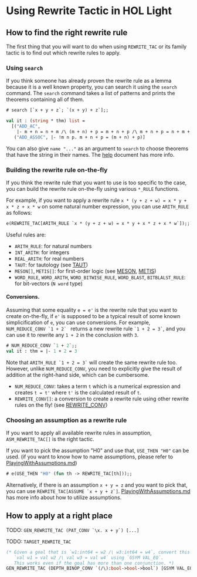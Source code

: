 # Using Rewrite Tactic in HOL Light

## How to find the right rewrite rule

The first thing that you will want to do when using `REWRITE_TAC` or its family tactic is
to find out which rewrite rules to apply.

### Using `search`

If you think someone has already proven the rewrite rule as a lemma because it is a well
known property, you can search it using the `search` command.
The `search` command takes a list of patterns and prints the theorems containing
all of them.

```ocaml
# search [`x + y + z`; `(x + y) + z`];;

val it : (string * thm) list =
  [("ADD_AC",
    |- m + n = n + m /\ (m + n) + p = m + n + p /\ m + n + p = n + m + p);
   ("ADD_ASSOC", |- !m n p. m + n + p = (m + n) + p)]
```

You can also give `name "..."` as an argument to `search` to choose theorems that
have the string in their names. The [help](https://www.cl.cam.ac.uk/~jrh13/hol-light/HTML/search.html)
document has more info.

### Building the rewrite rule on-the-fly

If you think the rewrite rule that you want to use is too specific to the case,
you can build the rewrite rule on-the-fly using various `*_RULE` functions.

For example, if you want to apply a rewrite rule `x * (y + z + w) = x * y + x * z + x * w` on
some natural number expression,
you can use `ARITH_RULE` as follows:

```ocaml
e(REWRITE_TAC[ARITH_RULE `x * (y + z + w) = x * y + x * z + x * w`]);;
```

Useful rules are:
- `ARITH_RULE`: for natural numbers
- `INT_ARITH`: for integers
- `REAL_ARITH`: for real numbers
- `TAUT`: for tautology (see [TAUT](https://www.cl.cam.ac.uk/~jrh13/hol-light/HTML/TAUT.html))
- `MESON[]`, `METIS[]`: for first-order logic (see [MESON](https://www.cl.cam.ac.uk/~jrh13/hol-light/HTML/MESON.html),
[METIS](https://www.cl.cam.ac.uk/~jrh13/hol-light/HTML/METIS.html)) 
- `WORD_RULE`, `WORD_ARITH`, `WORD_BITWISE_RULE`, `WORD_BLAST`, `BITBLALST_RULE`: for bit-vectors (`N word` type)

#### Conversions.

Assuming that some equality `e = e'` is the rewrite rule that you want to create on-the-fly,
if `e'` is supposed to be a typical result of some known simplicification of `e`, you can use conversions.
For example, ``NUM_REDUCE_CONV `1 + 2` `` returns a new rewrite rule `` `1 + 2 = 3` ``, and you can use it
to rewrite any `1 + 2` in the conclusion with `3`.

```ocaml
# NUM_REDUCE_CONV `1 + 2`;;
val it : thm = |- 1 + 2 = 3
```

Note that `` ARITH_RULE `1 + 2 = 3` `` will create the same rewrite rule too.
However, unlike `NUM_REDUCE_CONV`, you need to explicitly give the result of addition at the right-hand side,
which can be cumbersome.

- `NUM_REDUCE_CONV`: takes a term `t` which is a numerical expression and creates `t = t'` where `t'` is the
calculated result of `t`.
- `REWRITE_CONV[]`: a conversion to create a rewrite rule using other rewrite rules on the fly! (see [REWRITE_CONV](https://www.cl.cam.ac.uk/~jrh13/hol-light/HTML/REWRITE_CONV.html))


### Choosing an assumption as a rewrite rule

If you want to apply all available rewrite rules in assumption, `ASM_REWRITE_TAC[]` is the right tactic.

If you want to pick the assumption "H0" and use that, `USE_THEN "H0"` can be used.
(if you want to know how to name assumptions, please refer to [PlayingWithAssumptions.md](PlayingWithAssumptions.md))
```ocaml
# e(USE_THEN "H0" (fun th -> REWRITE_TAC[th]));;
```

Alternatively, if there is an assumption `x + y = z` and you want to pick that, you can use
``REWRITE_TAC[ASSUME `x + y + z`]``.
[PlayingWithAssumptions.md](PlayingWithAssumptions.md) has more info about how to utilize assumptions.



## How to apply at a right place

TODO: ```GEN_REWRITE_TAC (PAT_CONV `\x. x + y`) [...]```

TODO: `TARGET_REWRITE_TAC`

```ocaml
(* Given a goal that is `w1:int64 = w2 /\ w3:int64 = w4`, convert this to
   `val w1 = val w2 /\ val w3 = val w4` using `GSYM VAL_EQ`.
   This works even if the goal has more than one conjunction. *)
GEN_REWRITE_TAC (DEPTH_BINOP_CONV `(/\):bool->bool->bool`) [GSYM VAL_EQ]
```
